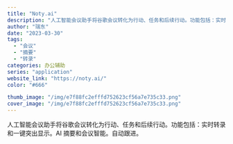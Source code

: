 ```yaml
---
title: "Noty.ai"
description: "人工智能会议助手将谷歌会议转化为行动、任务和后续行动。功能包括：实时转录和一键突出显示。AI 摘要和会议智能。自动跟进。"
author: "瑞东"
date: "2023-03-30"
tags:
  - "会议"
  - "摘要"
  - "转录"
categories: 办公辅助
series: "application"
website_link: "https://noty.ai/"
color: "#666"

thumb_image: "/img/e7f88fc2efffd752623cf56a7e735c33.png"
cover_image: "/img/e7f88fc2efffd752623cf56a7e735c33.png"
---
```


人工智能会议助手将谷歌会议转化为行动、任务和后续行动。功能包括：实时转录和一键突出显示。AI 摘要和会议智能。自动跟进。 